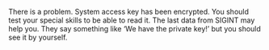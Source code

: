 There is a problem. System access key has been encrypted. You should test your special skills to be able to read it.
The last data from SIGINT may help you. They say something like ‘We have the private key!’ but you should see it by yourself.
